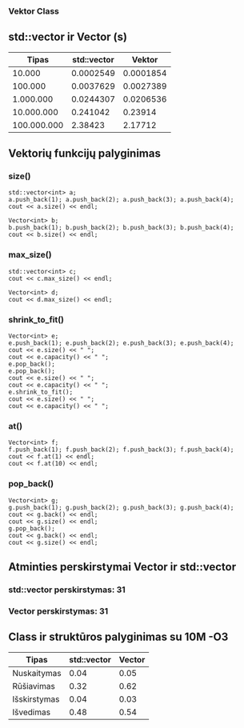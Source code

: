 ### Vektor Class

## std::vector ir Vector (s)
| Tipas       |std::vector | Vektor      |
|-------------|------------|-------------|
| 10.000      | 0.0002549  | 0.0001854   |
| 100.000     | 0.0037629  | 0.0027389   |
| 1.000.000   | 0.0244307  | 0.0206536   |
| 10.000.000  | 0.241042   | 0.23914     |
| 100.000.000 | 2.38423    | 2.17712     |

## Vektorių funkcijų palyginimas

### size()
```
std::vector<int> a;
a.push_back(1); a.push_back(2); a.push_back(3); a.push_back(4);
cout << a.size() << endl;
```
```
Vector<int> b;
b.push_back(1); b.push_back(2); b.push_back(3); b.push_back(4);
cout << b.size() << endl;
```
  
### max_size()
```
std::vector<int> c;
cout << c.max_size() << endl;
```
  
``` 
Vector<int> d;
cout << d.max_size() << endl;
```
  
### shrink_to_fit()
```
Vector<int> e;
e.push_back(1); e.push_back(2); e.push_back(3); e.push_back(4);
cout << e.size() << " ";
cout << e.capacity() << " ";
e.pop_back();
e.pop_back();
cout << e.size() << " ";
cout << e.capacity() << " ";
e.shrink_to_fit();
cout << e.size() << " ";
cout << e.capacity() << " ";
```
  
### at()
```
Vector<int> f;
f.push_back(1); f.push_back(2); f.push_back(3); f.push_back(4);
cout << f.at(1) << endl;
cout << f.at(10) << endl;
```
 
### pop_back()
``` 
Vector<int> g;
g.push_back(1); g.push_back(2); g.push_back(3); g.push_back(4);
cout << g.back() << endl;
cout << g.size() << endl;
g.pop_back();
cout << g.back() << endl;
cout << g.size() << endl;
```

## Atminties perskirstymai Vector ir std::vector

### std::vector perskirstymas: 31
### Vector perskirstymas: 31

## Class ir struktūros palyginimas su 10M -O3
| Tipas       | std::vector| Vector      |
|-------------|------------|-------------|
| Nuskaitymas | 0.04       | 0.05        |
| Rūšiavimas  | 0.32       | 0.62        |
| Išskirstymas| 0.04       | 0.03        |
| Išvedimas   | 0.48       | 0.54        |
